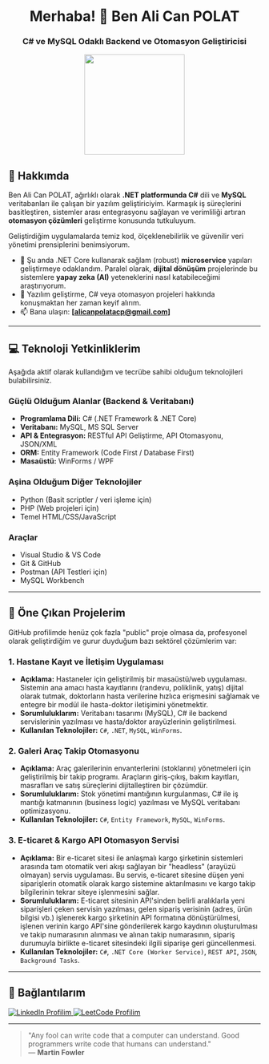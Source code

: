 <h1 align="center">Merhaba! 👋 Ben Ali Can POLAT</h1>
<h3 align="center">C# ve MySQL Odaklı Backend ve Otomasyon Geliştiricisi</h3>

<p align="center">
  <img src="https://media.giphy.com/media/M9gbBd9nbDrOTu1Mqx/giphy.gif" width="200" />
</p>

## 🔭 Hakkımda

Ben Ali Can POLAT, ağırlıklı olarak **.NET platformunda C#** dili ve **MySQL** veritabanları ile çalışan bir yazılım geliştiriciyim. Karmaşık iş süreçlerini basitleştiren, sistemler arası entegrasyonu sağlayan ve verimliliği artıran **otomasyon çözümleri** geliştirme konusunda tutkuluyum.

Geliştirdiğim uygulamalarda temiz kod, ölçeklenebilirlik ve güvenilir veri yönetimi prensiplerini benimsiyorum.

* 🌱 Şu anda .NET Core kullanarak sağlam (robust) **microservice** yapıları geliştirmeye odaklandım. Paralel olarak, **dijital dönüşüm** projelerinde bu sistemlere **yapay zeka (AI)** yeteneklerini nasıl katabileceğimi araştırıyorum.
* 💬 Yazılım geliştirme, C# veya otomasyon projeleri hakkında konuşmaktan her zaman keyif alırım.
* 📫 Bana ulaşın: **[alicanpolatacp@gmail.com]**

---

## 💻 Teknoloji Yetkinliklerim

Aşağıda aktif olarak kullandığım ve tecrübe sahibi olduğum teknolojileri bulabilirsiniz.

### Güçlü Olduğum Alanlar (Backend & Veritabanı)
* **Programlama Dili:** C# (.NET Framework & .NET Core)
* **Veritabanı:** MySQL, MS SQL Server
* **API & Entegrasyon:** RESTful API Geliştirme, API Otomasyonu, JSON/XML
* **ORM:** Entity Framework (Code First / Database First)
* **Masaüstü:** WinForms / WPF

### Aşina Olduğum Diğer Teknolojiler
* Python (Basit scriptler / veri işleme için)
* PHP (Web projeleri için)
* Temel HTML/CSS/JavaScript

### Araçlar
* Visual Studio & VS Code
* Git & GitHub
* Postman (API Testleri için)
* MySQL Workbench

---

## 🚀 Öne Çıkan Projelerim

GitHub profilimde henüz çok fazla "public" proje olmasa da, profesyonel olarak geliştirdiğim ve gurur duyduğum bazı sektörel çözümlerim var:

### 1. Hastane Kayıt ve İletişim Uygulaması
* **Açıklama:** Hastaneler için geliştirilmiş bir masaüstü/web uygulaması. Sistemin ana amacı hasta kayıtlarını (randevu, poliklinik, yatış) dijital olarak tutmak, doktorların hasta verilerine hızlıca erişmesini sağlamak ve entegre bir modül ile hasta-doktor iletişimini yönetmektir.
* **Sorumluluklarım:** Veritabanı tasarımı (MySQL), C# ile backend servislerinin yazılması ve hasta/doktor arayüzlerinin geliştirilmesi.
* **Kullanılan Teknolojiler:** `C#`, `.NET`, `MySQL`, `WinForms`.

### 2. Galeri Araç Takip Otomasyonu
* **Açıklama:** Araç galerilerinin envanterlerini (stoklarını) yönetmeleri için geliştirilmiş bir takip programı. Araçların giriş-çıkış, bakım kayıtları, masrafları ve satış süreçlerini dijitalleştiren bir çözümdür.
* **Sorumluluklarım:** Stok yönetimi mantığının kurgulanması, C# ile iş mantığı katmanının (business logic) yazılması ve MySQL veritabanı optimizasyonu.
* **Kullanılan Teknolojiler:** `C#`, `Entity Framework`, `MySQL`, `WinForms`.

### 3. E-ticaret & Kargo API Otomasyon Servisi
* **Açıklama:** Bir e-ticaret sitesi ile anlaşmalı kargo şirketinin sistemleri arasında tam otomatik veri akışı sağlayan bir "headless" (arayüzü olmayan) servis uygulaması. Bu servis, e-ticaret sitesine düşen yeni siparişlerin otomatik olarak kargo sistemine aktarılmasını ve kargo takip bilgilerinin tekrar siteye işlenmesini sağlar.
* **Sorumluluklarım:** E-ticaret sitesinin API'sinden belirli aralıklarla yeni siparişleri çeken servisin yazılması, gelen sipariş verisinin (adres, ürün bilgisi vb.) işlenerek kargo şirketinin API formatına dönüştürülmesi, işlenen verinin kargo API'sine gönderilerek kargo kaydının oluşturulması ve takip numarasının alınması ve alınan takip numarasının, sipariş durumuyla birlikte e-ticaret sitesindeki ilgili siparişe geri güncellenmesi.
* **Kullanılan Teknolojiler:** `C#`, `.NET Core (Worker Service)`, `REST API`, `JSON`, `Background Tasks`.

---

## 🔗 Bağlantılarım

<p align="left">
  
  <a href="https://linkedin.com/in/ali-can-polat-741bb7396/" target="_blank">
    <img src="https://img.shields.io/badge/LinkedIn-0077B5?style=for-the-badge&logo=linkedin&logoColor=white" alt="LinkedIn Profilim" />
  </a>
  
  <a href="https://leetcode.com/canntlk/" target="_blank">
    <img src="https://img.shields.io/badge/LeetCode-FFA116?style=for-the-badge&logo=leetcode&logoColor=black" alt="LeetCode Profilim" />
  </a>
</p>

---

> "Any fool can write code that a computer can understand. Good programmers write code that humans can understand."
> <br>— **Martin Fowler**
